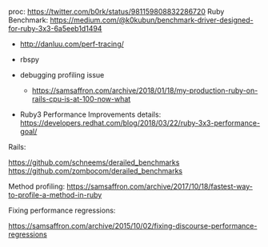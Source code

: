 
proc: https://twitter.com/b0rk/status/981159808832286720
Ruby Benchmark: https://medium.com/@k0kubun/benchmark-driver-designed-for-ruby-3x3-6a5eeb1d1494

* http://danluu.com/perf-tracing/

* rbspy
* debugging profiling issue
  * https://samsaffron.com/archive/2018/01/18/my-production-ruby-on-rails-cpu-is-at-100-now-what    

* Ruby3 Performance Improvements details: https://developers.redhat.com/blog/2018/03/22/ruby-3x3-performance-goal/

 

Rails:

https://github.com/schneems/derailed_benchmarks
https://github.com/zombocom/derailed_benchmarks

Method profiling:
https://samsaffron.com/archive/2017/10/18/fastest-way-to-profile-a-method-in-ruby

Fixing performance regressions:

https://samsaffron.com/archive/2015/10/02/fixing-discourse-performance-regressions
